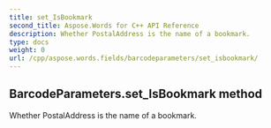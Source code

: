 ```yaml
---
title: set_IsBookmark
second_title: Aspose.Words for C++ API Reference
description: Whether PostalAddress is the name of a bookmark. 
type: docs
weight: 0
url: /cpp/aspose.words.fields/barcodeparameters/set_isbookmark/
---
```

## BarcodeParameters.set_IsBookmark method


Whether PostalAddress is the name of a bookmark. 

